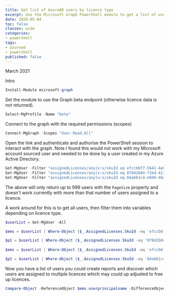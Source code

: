 ```yaml
---
title: Get list of AzureAD users by licence type
excerpt: Use the Microsoft Graph PowerShell module to get a list of users consuming a particular licence.
date: 2020-05-04
toc: false
classes: wide
categories:
- powershell
tags:
- azuread
- powershell
published: false
---
```

March 2021

Intro

```powershell
Install-Module microsoft.graph
```

Set the module to use the Graph beta endpoint (otherwise licence data is not returned).

```powershell
Select-MgProfile -Name "beta" 
```

Connect to the graph with the required permissions (scopes)

```powershell
Connect-MgGraph -Scopes "User.Read.All"
```

Open the link and authenticate and authorise the PowerShell session to interact with the graph. Note I found this would not work with my Microsoft account sourced user and needed to be done by a user created in my Azure Active Directory.

```powershell
Get-MgUser -Filter "assignedLicenses/any(x:x/skuId eq efccb6f7-5641-4e0e-bd10-b4976e1bf68e)" -All # ENTERPRISE MOBILITY + SECURITY E3
Get-MgUser -Filter "assignedLicenses/any(x:x/skuId eq 078d2b04-f1bd-4111-bbd4-b4b1b354cef4)" -All # AZURE ACTIVE DIRECTORY PREMIUM P1 
Get-MgUser -Filter "assignedLicenses/any(x:x/skuId eq 84a661c4-e949-4bd2-a560-ed7766fcaf2b)" -All # AZURE ACTIVE DIRECTORY PREMIUM P2
```

The above will only return up to 999 users with the ```PageSize``` property and doesn't work currently with more than that number of users assigned to a licence.

A work around for this is to get all users, then filter them into variables depending on licence type.

```powershell
$userList = Get-MgUser -All

$ems = $userList | Where-Object {$_.AssignedLicenses.SkuId -eq 'efccb6f7-5641-4e0e-bd10-b4976e1bf68e'} | Select-Object  UserPrincipalName 

$p1 = $userList | Where-Object {$_.AssignedLicenses.SkuId -eq '078d2b04-f1bd-4111-bbd4-b4b1b354cef4'} | Select-Object UserPrincipalName 
 
$ems = $userList | Where-Object {$_.AssignedLicenses.SkuId -eq 'efccb6f7-5641-4e0e-bd10-b4976e1bf68e'} | Select-Object  UserPrincipalName 

$p2 = $userList | Where-Object {$_.AssignedLicenses.SkuId -eq '84a661c4-e949-4bd2-a560-ed7766fcaf2b'} | Select-Object UserPrincipalName 
```

Now you have a list of users you could create reports and discover which users are assigned to multiple licences which may could up adjusted to free up licences.

```powershell
Compare-Object -ReferenceObject $ems.userprincipalname -DifferenceObject $p1.userprincipalname -IncludeEqual -ExcludeDifferent 
```
